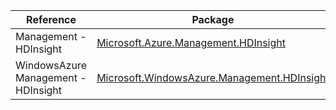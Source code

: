 | Reference | Package | Source |
|---|---|---|
|Management - HDInsight|[Microsoft.Azure.Management.HDInsight](https://www.nuget.org/packages/Microsoft.Azure.Management.HDInsight)|[GitHub](https://github.com/Azure/azure-sdk-for-net)|
|WindowsAzure Management - HDInsight|[Microsoft.WindowsAzure.Management.HDInsight](https://www.nuget.org/packages/Microsoft.WindowsAzure.Management.HDInsight)|[GitHub](https://github.com/Azure/azure-sdk-for-net)|
